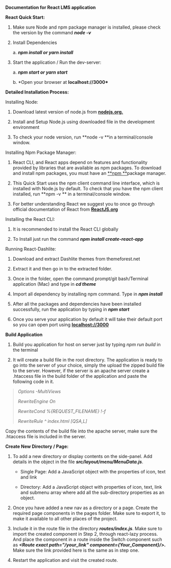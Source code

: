 **Documentation for React LMS application**

**React Quick Start:**

1.  Make sure Node and npm package manager is installed, please check
    the version by the command **_node -v_**

2.  Install Dependencies

    a. **_npm install or yarn install_**

3.  Start the application / Run the dev-server:

    a. **_npm start or yarn start_**

    b. \*Open your browser at **localhost://3000\***

**Detailed Installation Process:**

Installing Node:

1.  Download latest version of node.js
    from [**nodejs.org.**](https://nodejs.org/)

2.  Install and Setup Node.js using downloaded file in the development
    environment

3.  To check your node version, run **node -v **in a terminal/console
    window.

Installing Npm Package Manager:

1.  React CLI, and React apps depend on features and functionality
    provided by libraries that are available as npm packages. To
    download and install npm packages, you must have
    an [**npm **](https://www.npmjs.com/)package manager.

2.  This Quick Start uses the npm client command line interface, which
    is installed with Node.js by default. To check that you have the npm
    client installed, run **npm -v ** in a terminal/console window.

3.  For better understanding React we suggest you to once go through
    official documentation of React
    from [**ReactJS.org**](https://reactjs.org/docs/getting-started.html)

Installing the React CLI:

1.  It is recommended to install the React CLI globally

2.  To Install just run the command **_npm install create-react-app_**

Running React-Dashlite:

1.  Download and extract Dashlite themes from themeforest.net

2.  Extract it and then go in to the extracted folder.

3.  Once in the folder, open the command prompt/git bash/Terminal
    application (Mac) and type in **_cd theme_**

4.  Import all dependency by installing npm command. Type in **_npm
    install_**

5.  After all the packages and dependencies have been installed
    successfully, run the application by typing in **_npm start_**

6.  Once you serve your application by default it will take their
    default port so you can open port
    using [**localhost://3000**](<javascript:void(0)>)

**Build Application**

1.  Build you application for host on server just by typing _npm run
    build_ in the terminal

2.  It will create a build file in the root directory. The application
    is ready to go into the server of your choice, simply the upload the
    zipped build file to the server. However, if the server is an apache
    server create a .htaccess file in the build folder of the
    application and paste the following code in it.

> _Options -MultiViews_
>
> _RewriteEngine On_
>
> _RewriteCond %{REQUEST_FILENAME} !-f_
>
> _RewriteRule \^ index.html \[QSA,L\]_

Copy the contents of the build file into the apache server, make sure
the .htaccess file is included in the server.

**Create New Directory / Page:**

1.  To add a new directory or display contents on the side-panel. Add
    details in the object in the file **_src/layout/menu/MenuData.js_**.

    - Single Page: Add a JavaScript object with the properties of
      icon, text and link

    - Directory: Add a JavaScript object with properties of icon,
      text, link and submenu array where add all the sub-directory
      properties as an object.

2.  Once you have added a new nav as a directory or a page. Create the
    required page components in the pages folder. Make sure to export
    it, to make it available to all other places of the project.

3.  Include it in the route file in the directory **_routes/index.js_**.
    Make sure to import the created component in Step 2, through
    react-lazy process. And place the component in a route inside the
    Switch component such as **_\<Route exact path="/your_link"
    component={Your_Component}/\>._** Make sure the link provided here
    is the same as in step one.

4.  Restart the application and visit the created route.
